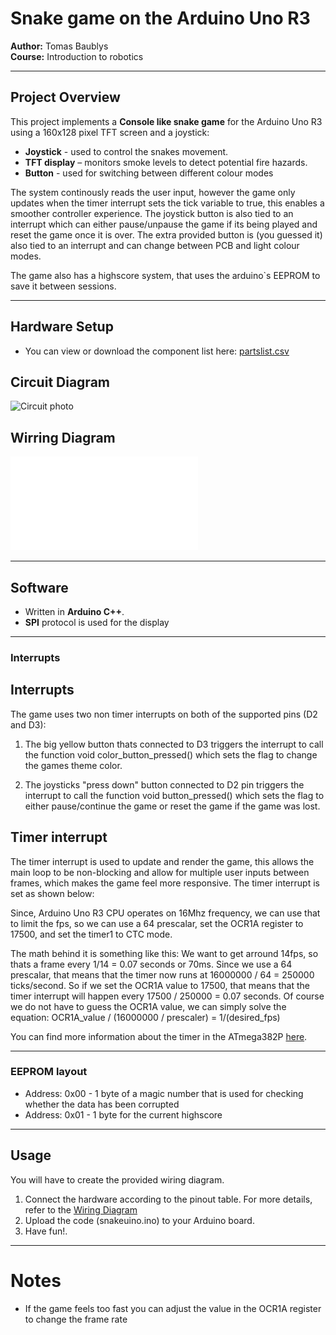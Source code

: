 # Snake game on the Arduino Uno R3

**Author:** Tomas Baublys  
**Course:** Introduction to robotics  

---

## Project Overview

This project implements a **Console like snake game** for the Arduino Uno R3 using a 160x128 pixel TFT screen and a joystick:

- **Joystick** - used to control the snakes movement.
- **TFT display** – monitors smoke levels to detect potential fire hazards.
- **Button** - used for switching between different colour modes

The system continously reads the user input, however the game only updates when the timer interrupt sets the tick variable to true, this enables a smoother controller experience. The joystick button is also tied to an interrupt which can either pause/unpause the game if its being played and reset the game once it is over. The extra provided button is (you guessed it) also tied to an interrupt and can change between PCB and light colour modes.

The game also has a highscore system, that uses the arduino`s EEPROM to save it between sessions.

---

## Hardware Setup

- You can view or download the component list here: [partslist.csv](partslist.csv)

## Circuit Diagram
![Circuit photo](real_wirring.jpg)

## Wirring Diagram
![Wirring diagram](wirring.pdf)

---

## Software

- Written in **Arduino C++**.
- **SPI** protocol is used for the display

---

### Interrupts 

## Interrupts
The game uses two non timer interrupts on both of the supported pins (D2 and D3):
1. The big yellow button thats connected to D3 triggers the interrupt to call the function void color_button_pressed() which sets the flag to change the games theme color.

2. The joysticks "press down" button connected to D2 pin triggers the interrupt to call the function void button_pressed() which sets the flag to either pause/continue the game or reset the game if the game was lost.

## Timer interrupt
The timer interrupt is used to update and render the game, this allows the main loop to be non-blocking and allow for multiple user inputs between frames, which makes the game feel more responsive. The timer interrupt is set as shown below:

Since, Arduino Uno R3 CPU operates on 16Mhz frequency, we can use that to limit the fps, so we can use a 64 prescalar, set the OCR1A register to 17500, and set the timer1 to CTC mode.

The math behind it is something like this:
We want to get arround 14fps, so thats a frame every 1/14 = 0.07 seconds or 70ms. Since we use a 64 prescalar, that means that the timer now runs at 16000000 / 64 = 250000 ticks/second. So if we set the OCR1A value to 17500, that means that the timer interrupt will happen every 17500 / 250000 = 0.07 seconds. Of course we do not have to guess the OCR1A value, we can simply solve the equation: OCR1A_value / (16000000 / prescaler) = 1/(desired_fps)

You can find more information about the timer in the ATmega382P [here](https://ww1.microchip.com/downloads/en/DeviceDoc/Atmel-7810-Automotive-Microcontrollers-ATmega328P_Datasheet.pdf).

---

### EEPROM layout
- Address: 0x00 - 1 byte of a magic number that is used for checking whether the data has been corrupted
- Address: 0x01 - 1 byte for the current highscore

---

## Usage
You will have to create the provided wiring diagram.

1. Connect the hardware according to the pinout table.
   For more details, refer to the [Wiring Diagram](wirring.jpg)  
2. Upload the code (snakeuino.ino) to your Arduino board.
3. Have fun!.

--- 

# Notes
- If the game feels too fast you can adjust the value in the OCR1A register to change the frame rate



